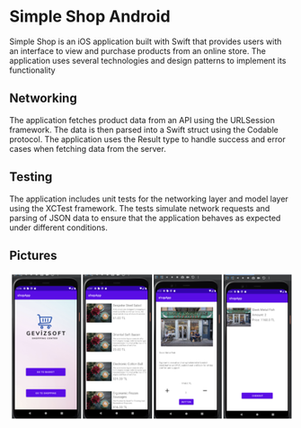 # Simple Shop Android

Simple Shop is an iOS application built with Swift that provides users with an interface to view and purchase products from an online store. The application uses several technologies and design patterns to implement its functionality

## Networking

The application fetches product data from an API using the URLSession framework. The data is then parsed into a Swift struct using the Codable protocol. The application uses the Result type to handle success and error cases when fetching data from the server.


## Testing

The application includes unit tests for the networking layer and model layer using the XCTest framework. The tests simulate network requests and parsing of JSON data to ensure that the application behaves as expected under different conditions.

## Pictures


<img src="https://github.com/Haris-Alsaman/Simple-Shop-Android/blob/main/Picture2.png" width="880">
